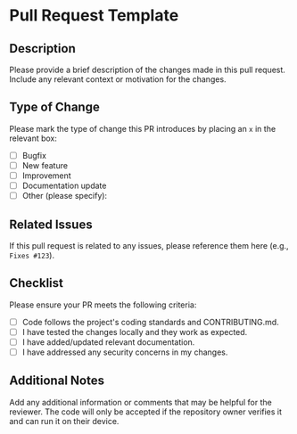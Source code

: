 # Pull Request Template

## Description

Please provide a brief description of the changes made in this pull request. Include any relevant context or motivation for the changes.

## Type of Change

Please mark the type of change this PR introduces by placing an `x` in the relevant box:

- [ ] Bugfix
- [ ] New feature
- [ ] Improvement
- [ ] Documentation update
- [ ] Other (please specify):

## Related Issues

If this pull request is related to any issues, please reference them here (e.g., `Fixes #123`).

## Checklist

Please ensure your PR meets the following criteria:

- [ ] Code follows the project's coding standards and CONTRIBUTING.md.
- [ ] I have tested the changes locally and they work as expected.
- [ ] I have added/updated relevant documentation.
- [ ] I have addressed any security concerns in my changes.

## Additional Notes

Add any additional information or comments that may be helpful for the reviewer. The code will only be accepted if the repository owner verifies it and can run it on their device.
